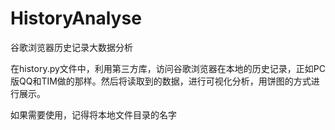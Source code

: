 # HistoryAnalyse
 谷歌浏览器历史记录大数据分析

在history.py文件中，利用第三方库，访问谷歌浏览器在本地的历史记录，正如PC版QQ和TIM做的那样。然后将读取到的数据，进行可视化分析，用饼图的方式进行展示。

如果需要使用，记得将本地文件目录的名字 
